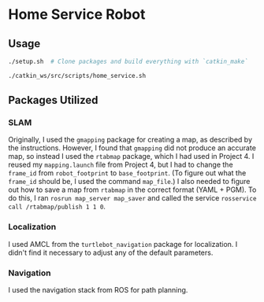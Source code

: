 # Home Service Robot

## Usage

```sh
./setup.sh  # Clone packages and build everything with `catkin_make`

./catkin_ws/src/scripts/home_service.sh
```

## Packages Utilized

### SLAM

Originally, I used the `gmapping` package for creating a map, as described by the instructions.  However, I found that `gmapping` did not produce an accurate map, so instead I used the `rtabmap` package, which I had used in Project 4.  I reused my `mapping.launch` file from Project 4, but I had to change the `frame_id` from `robot_footprint` to `base_footprint`.  (To figure out what the `frame_id` should be, I used the command `map_file`.)  I also needed to figure out how to save a map from `rtabmap` in the correct format (YAML + PGM).  To do this, I ran `rosrun map_server map_saver` and called the service `rosservice call /rtabmap/publish 1 1 0`.


### Localization

I used AMCL from the `turtlebot_navigation` package for localization.  I didn't find it necessary to adjust any of the default parameters.


### Navigation

I used the navigation stack from ROS for path planning.

